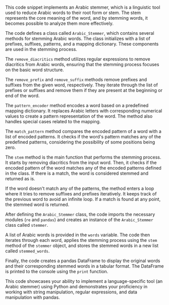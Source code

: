 This code snippet implements an Arabic stemmer, which is a linguistic tool used to reduce Arabic words to their root form or stem. The stem represents the core meaning of the word, and by stemming words, it becomes possible to analyze them more effectively.

The code defines a class called `Arabic_Stemmer`, which contains several methods for stemming Arabic words. The class initializes with a list of prefixes, suffixes, patterns, and a mapping dictionary. These components are used in the stemming process.

The `remove_diacritics` method utilizes regular expressions to remove diacritics from Arabic words, ensuring that the stemming process focuses on the basic word structure.

The `remove_prefix` and `remove_suffix` methods remove prefixes and suffixes from the given word, respectively. They iterate through the list of prefixes or suffixes and remove them if they are present at the beginning or end of the word.

The `pattern_encoder` method encodes a word based on a predefined mapping dictionary. It replaces Arabic letters with corresponding numerical values to create a pattern representation of the word. The method also handles special cases related to the mapping.

The `match_pattern` method compares the encoded pattern of a word with a list of encoded patterns. It checks if the word's pattern matches any of the predefined patterns, considering the possibility of some positions being zero.

The `stem` method is the main function that performs the stemming process. It starts by removing diacritics from the input word. Then, it checks if the encoded pattern of the word matches any of the encoded patterns defined in the class. If there is a match, the word is considered stemmed and returned as is.

If the word doesn't match any of the patterns, the method enters a loop where it tries to remove suffixes and prefixes iteratively. It keeps track of the previous word to avoid an infinite loop. If a match is found at any point, the stemmed word is returned.

After defining the `Arabic_Stemmer` class, the code imports the necessary modules (`re` and `pandas`) and creates an instance of the `Arabic_Stemmer` class called `stemmer`.

A list of Arabic words is provided in the `words` variable. The code then iterates through each word, applies the stemming process using the `stem` method of the `stemmer` object, and stores the stemmed words in a new list called `stemmed_words`.

Finally, the code creates a pandas DataFrame to display the original words and their corresponding stemmed words in a tabular format. The DataFrame is printed to the console using the `print` function.

This code showcases your ability to implement a language-specific tool (an Arabic stemmer) using Python and demonstrates your proficiency in working with string manipulation, regular expressions, and data manipulation with pandas.
